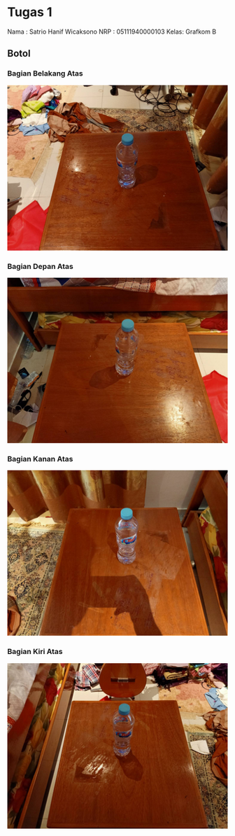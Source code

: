 # Tugas 1
Nama : Satrio Hanif Wicaksono
NRP  : 05111940000103
Kelas: Grafkom B

## Botol
### Bagian Belakang Atas
![alt text](https://github.com/cg2021b/tugas-1-Zoniacer/blob/master/Belakang%20Atas.jpg)
### Bagian Depan Atas
![alt text](https://github.com/cg2021b/tugas-1-Zoniacer/blob/master/Depan%20Atas.jpg)
### Bagian Kanan Atas
![alt text](https://github.com/cg2021b/tugas-1-Zoniacer/blob/master/Kanan%20Atas.jpg)
### Bagian Kiri Atas
![alt text](https://github.com/cg2021b/tugas-1-Zoniacer/blob/master/Kiri%20Atas.jpg)
